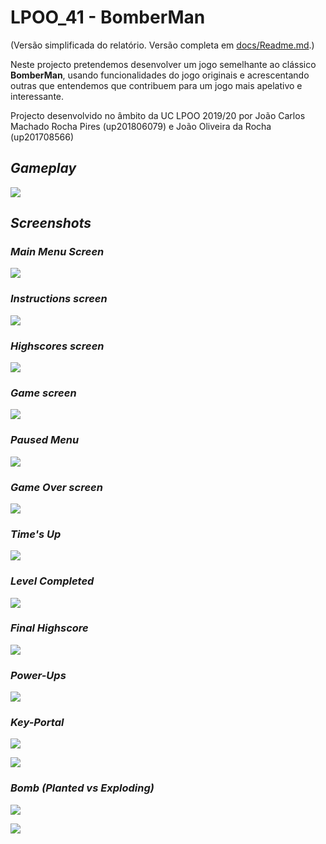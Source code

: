 # LPOO_41 - BomberMan

(Versão simplificada do relatório. Versão completa em [docs/Readme.md](docs/Readme.md).)

Neste projecto pretendemos desenvolver um jogo semelhante ao clássico **BomberMan**, usando funcionalidades do jogo originais e acrescentando outras que entendemos que contribuem para um jogo mais apelativo e interessante.

Projecto desenvolvido no âmbito da UC LPOO 2019/20 por João Carlos Machado Rocha Pires (up201806079) e João Oliveira da Rocha (up201708566)

## *Gameplay*

![](pics/gameplay.gif)

## *Screenshots*

### *Main Menu Screen*
![](pics/MainMenu.png)

### *Instructions screen*
![](pics/Instructions.png)

### *Highscores screen*
![](pics/Highscores.png)

### *Game screen*
![](pics/GameScreen.png)

### *Paused Menu*
![](pics/Paused.png)

### *Game Over screen*
![](pics/GameOver.png)

### *Time's Up*
![](pics/TimesUp.png)

### *Level Completed*
![](pics/LevelComplete.png)

### *Final Highscore*
![](pics/FinalHighscore.png)

### *Power-Ups*
![](pics/PowerUps.png)

### *Key-Portal*
![](pics/Key.png)

![](pics/Portal.png)

### *Bomb (Planted vs Exploding)*
![](pics/BombPlanted.png)

![](pics/BombDestroying.png)



